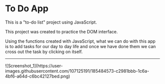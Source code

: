 # To Do App

This is a "to-do list" project using JavaScript.

This project was created to practice the DOM interface.

Using the functions created with JavaScript, what we can do with this app is to add tasks for our day to day life and once we have done them we can cross out the task by clicking on itself.
<hr>
![Screenshot_1](https://user-images.githubusercontent.com/107125191/185484573-c2981bbb-1c6a-4bf6-a64d-c6bc42127bed.png)

